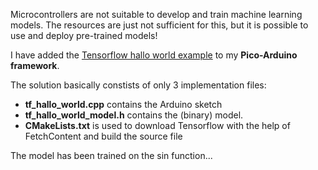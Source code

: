 
Microcontrollers are not suitable to develop and train machine learning models. The resources are just not sufficient for this, but it is possible to use and deploy pre-trained models!

I have added the [Tensorflow hallo world example](https://github.com/pschatzmann/pico-arduino/tree/main/examples/tensorflow_micro) to my __Pico-Arduino framework__.

 The solution basically constists of only 3 implementation files:

- __tf_hallo_world.cpp__ contains the Arduino sketch
- __tf_hallo_world_model.h__ contains the (binary) model.
- __CMakeLists.txt__ is used to download Tensorflow with the help of FetchContent and build the source file

The model has been trained on the sin function...